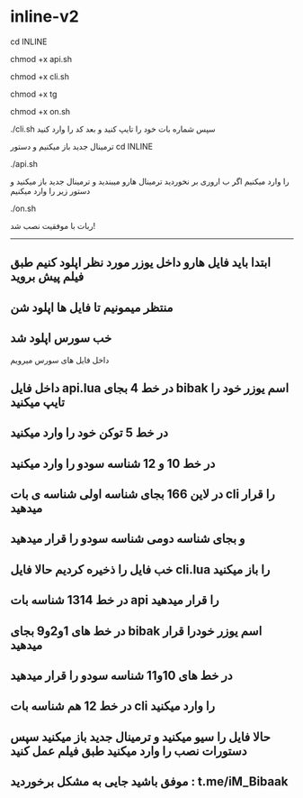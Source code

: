 # inline-v2

cd INLINE

chmod +x api.sh

chmod +x cli.sh

chmod +x tg

chmod +x on.sh

./cli.sh 
سپس شماره بات خود را تایپ کنید و بعد کد را وارد کنید

ترمینال جدید باز میکنیم و دستور 
cd INLINE

./api.sh

را وارد میکنیم
اگر ب اروری بر نخوردید
ترمینال هارو میبندید
و ترمینال جدید باز میکنید
و دستور زیر را وارد میکنیم

./on.sh

ربات با موفقیت نصب شد!


------------------------
ابتدا باید فایل هارو داخل یوزر مورد نظر اپلود کنیم
طبق فیلم پیش بروید
-----------
منتظر میمونیم تا فایل ها اپلود شن
------------
خب سورس اپلود شد
------------
داخل فایل های سورس میرویم

داخل فایل 
api.lua
در خط 4 بجای
bibak 
اسم یوزر خود را تایپ میکنید
------------
در خط 5 توکن خود را وارد میکنید
------------
در خط 10 و 12
شناسه سودو را وارد میکنید
------------
در لاین 166 بجای شناسه اولی
شناسه ی بات 
cli 
را قرار میدهید
------------
و بجای شناسه دومی
شناسه سودو را قرار میدهید
------------
خب فایل را ذخیره کردیم
حالا فایل 
cli.lua
را باز میکنید
----------
در خط 1314
شناسه بات 
api 
را قرار میدهید
-----------
در خط های 1و2و9
بجای
bibak
اسم یوزر خودرا قرار میدهید
--------------
در خط های 10و11
شناسه سودو را قرار میدهید
---------------
در خط 12 هم شناسه بات 
cli
را وارد میکنید
--------------
حالا فایل را سیو میکنید و ترمینال جدید باز میکنید سپس دستورات نصب را وارد میکنید
طبق فیلم عمل کنید
---------------
موفق باشید
جایی به مشکل برخوردید :
t.me/iM_Bibaak
------------------
